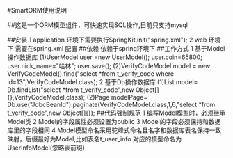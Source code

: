 #SmartORM使用说明

##这是一个ORM模型组件，可快速实现SQL操作,目前只支持mysql

##安装
1 application 环境下需要执行SpringKit.init("spring.xml");
2 web 环境下 需要在spring.xml 配置 <bean class="com.iih5.smartorm.kit.SpringKit"/>
##依赖
依赖于spring环境下
##工作方式
1 基于Model操作数据库
  (1)UserModel user =new UserModel();
  user.coin=65800;
  user.nick_name="哈林";
  user.save();
  (2)VerifyCodeModel model = new VerifyCodeModel().find("select *from t_verify_code where id=13",VerifyCodeModel.class);
2 基于Db操作数据库
  (1)List<VerifyCodeModel> model= Db.findList("select *from t_verify_code",new Object[]{},VerifyCodeModel.class);
  (2)Page<VerifyCodeModel> modelPage= Db.use("JdbcBeanId").paginate(VerifyCodeModel.class,1,6,"select *from t_verify_code",new Object[]{});
##代码强制规范
1 编写Model模型时，必须继承Model类
2 Model的字段属性必须设置为public
3 Model的字段必须保持和数据库里的字段相同
4 Model模型命名采用驼峰式命名且名字和数据库表名保持一致映射，后缀最好为Model,比如表名t_user_info 对应的模型命名为UserInfoModel(忽略表前缀)



